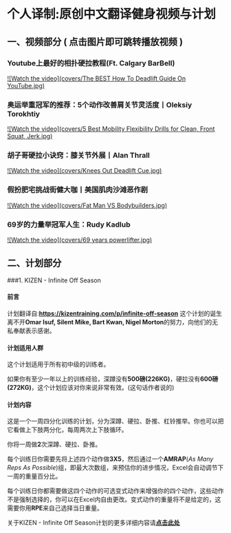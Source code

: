 # 个人译制:原创中文翻译健身视频与计划

## 一、视频部分 ( 点击图片即可跳转播放视频 )

### Youtube上最好的相扑硬拉教程(Ft. Calgary BarBell)

[![Watch the video](covers/The BEST How To Deadlift Guide On YouTube.jpg)](https://www.bilibili.com/video/av30723474/)

### 奥运举重冠军的推荐：5个动作改善肩关节灵活度丨Oleksiy Torokhtiy

[![Watch the video](covers/5 Best Mobility  Flexibility Drills for Clean, Front Squat, Jerk.jpg)](https://www.bilibili.com/video/av30406404/)

### 胡子哥硬拉小诀窍：膝关节外展丨Alan Thrall
[![Watch the video](covers/Knees Out Deadlift Cue.jpg)](https://www.bilibili.com/video/av29282107/)

### 假扮肥宅挑战街健大咖丨美国肌肉沙滩恶作剧
[![Watch the video](covers/Fat Man VS Bodybuilders.jpg)](https://www.bilibili.com/video/av29579573/)

### 69岁的力量举冠军人生：Rudy Kadlub
[![Watch the video](covers/69 years powerlifter.jpg)](https://www.bilibili.com/video/av28690935/)


## 二、计划部分

###1. KIZEN - Infinite Off Season
#### 前言
计划翻译自:**https://kizentraining.com/p/infinite-off-season**
这个计划的诞生离不开**Omar Isuf, Silent Mike, Bart Kwan, Nigel Morton**的努力，向他们的无私奉献表示感谢。

#### 计划适用人群
这个计划适用于所有初中级的训练者。

如果你有至少一年以上的训练经验，深蹲没有**500磅(226KG)**，硬拉没有**600磅(272KG)**，这个计划应该对你来说非常有效。(这句话作者说的)
#### 计划内容
这是一个一周四分化训练的计划，分为深蹲、硬拉、卧推、杠铃推举。你也可以把它看做上下肢两分化，每周两次上下肢循环。

你将一周做**2**次深蹲、硬拉、卧推。

每个训练日你需要先将上述四个动作做**3X5**，然后通过一个**AMRAP**(*As Many Reps As Possible*)组，即最大次数组，来预估你的进步情况，Excel会自动调节下一周的重量百分比。

每个训练日你都需要做这四个动作的可选变式动作来增强你的四个动作，这些动作不是强制选择的，你可以在Excel内自由更改。变式动作的重量将不是给定的，这需要你用**RPE**来自己选择当日重量。

关于KIZEN - Infinite Off Season计划的更多详细内容请[**点击此处**](programs/KIZEN)